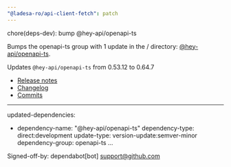 ```yaml
---
"@ladesa-ro/api-client-fetch": patch
---
```


chore(deps-dev): bump @hey-api/openapi-ts

Bumps the openapi-ts group with 1 update in the / directory: [@hey-api/openapi-ts](https://github.com/hey-api/openapi-ts).


Updates `@hey-api/openapi-ts` from 0.53.12 to 0.64.7
- [Release notes](https://github.com/hey-api/openapi-ts/releases)
- [Changelog](https://github.com/hey-api/openapi-ts/blob/main/docs/CHANGELOG.md)
- [Commits](https://github.com/hey-api/openapi-ts/compare/@hey-api/openapi-ts@0.53.12...@hey-api/openapi-ts@0.64.7)

---
updated-dependencies:
- dependency-name: "@hey-api/openapi-ts"
  dependency-type: direct:development
  update-type: version-update:semver-minor
  dependency-group: openapi-ts
...

Signed-off-by: dependabot[bot] <support@github.com>
